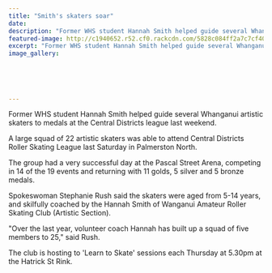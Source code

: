 ```yaml
---
title: "Smith's skaters soar"
date: 
description: "Former WHS student Hannah Smith helped guide several Whanganui artistic skaters to medals at the Central Districts league last weekend, Wanganui Chronicle article on 11/11/16..."
featured-image: http://c1940652.r52.cf0.rackcdn.com/5828c084ff2a7c7cf4000104/Ex-Hannah-Smith-artistic-skater-chron-11-Nov-16.jpg
excerpt: "Former WHS student Hannah Smith helped guide several Whanganui artistic skaters to medals at the Central Districts league last weekend."
image_gallery:
    
    
    
    
    
---
```


<p>Former WHS student Hannah Smith helped guide several Whanganui artistic skaters to medals at the Central Districts league last weekend.</p>
<p>A large squad of 22 artistic skaters was able to attend Central Districts Roller Skating League last Saturday in Palmerston North.</p>
<p>The group had a very successful day at the Pascal Street Arena, competing in 14 of the 19 events and returning with 11 golds, 5 silver and 5 bronze medals.</p>
<p>Spokeswoman Stephanie Rush said the skaters were aged from 5-14 years, and skilfully coached by the Hannah Smith of Wanganui Amateur Roller Skating Club (Artistic Section).</p>
<p>"Over the last year, volunteer coach Hannah has built up a squad of five members to 25," said Rush.</p>
<p>The club is hosting to 'Learn to Skate' sessions each Thursday at 5.30pm at the Hatrick St Rink.</p>

